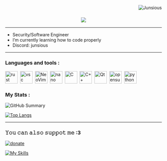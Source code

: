 <p align="right"> <img src="https://komarev.com/ghpvc/?username=Junsious&label=Profile%20views&color=9d7cd8&size=18&style=for-the-badge" alt="Junsious" /> </p> 


<h3 align="center">
  <img src="https://readme-typing-svg.herokuapp.com/?font=Righteous&size=45&center=true&vCenter=true&width=1600&height=80&duration=5000&color=9d7cd8&lines=Hello!+I'm+Junsious+" />
</h3>

---
-  Security/Software Engineer
-  I’m currently learning how to code properly
-  Discord: junsious
---
### Languages and tools :

<img src="https://cdn.jsdelivr.net/gh/devicons/devicon@latest/icons/rust/rust-original.svg" title="rust" width="40" height="40"/>&nbsp;
<img src="https://cdn.jsdelivr.net/gh/devicons/devicon@latest/icons/vscode/vscode-original.svg" title="vsc" width="40" height="40"/>&nbsp;
<img src="https://cdn.jsdelivr.net/gh/devicons/devicon@latest/icons/neovim/neovim-original.svg" title="NeoVim" width="40" height="40"/>&nbsp;
<img src="https://cdn.jsdelivr.net/gh/devicons/devicon@latest/icons/nano/nano-plain-wordmark.svg" title="nano" width="40" height="40"/>&nbsp;
<img src="https://cdn.jsdelivr.net/gh/devicons/devicon@latest/icons/c/c-plain.svg" title="C" width="40" height="40"/>&nbsp;
<img src="https://cdn.jsdelivr.net/gh/devicons/devicon@latest/icons/cplusplus/cplusplus-plain.svg" title="C++" width="40" height="40"/>&nbsp;
<img src="https://cdn.jsdelivr.net/gh/devicons/devicon@latest/icons/qt/qt-original.svg" title="Qt" width="40" height="40"/>&nbsp;
<img src="https://cdn.jsdelivr.net/gh/devicons/devicon@latest/icons/opensuse/opensuse-original.svg" title="opensuse" width="40" height="40"/>&nbsp;
<img src="https://cdn.jsdelivr.net/gh/devicons/devicon@latest/icons/python/python-original.svg" title="python" width="40" height="40"/>&nbsp;

### My Stats : 

![GitHub Summary](http://github-profile-summary-cards.vercel.app/api/cards/profile-details?username=Junsious&theme=tokyonight) 

[![Top Langs](https://github-readme-stats.vercel.app/api/top-langs/?username=junsious&layout=compact&hide_border=true&theme=tokyonight)](https://github.com/anuraghazra/github-readme-stats)

---
### 𝚈𝚘𝚞 𝚌𝚊𝚗 𝚊𝚕𝚜𝚘 𝚜𝚞𝚙𝚙𝚘𝚝 𝚖𝚎 :3  

[![donate](https://github.com/user-attachments/assets/95b28df1-cfbb-4b09-ac09-ce5e5ab3c3e3)
](https://www.donationalerts.com/r/junsious)


[![My Skills](https://skillicons.dev/icons?i=rust,c,cpp,bash,qt,css,linux,neovim,py,html,vscode,cmake,&theme=dark)](https://skillicons.dev)
